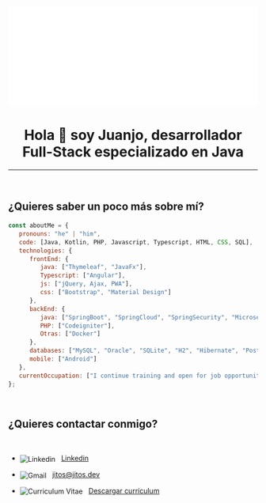 <img src="https://github.com/eduarsolaez/eduarsolaez/blob/main/hellow.svg"/>


<h1 align="center">Hola 👋 soy Juanjo, desarrollador Full-Stack especializado en Java</h1>

___

<br>

## ¿Quieres saber un poco más sobre mí?

~~~ javascript
const aboutMe = {
   pronouns: "he" | "him",
   code: [Java, Kotlin, PHP, Javascript, Typescript, HTML, CSS, SQL],
   technologies: {
      frontEnd: {
         java: ["Thymeleaf", "JavaFx"],
         Typescript: ["Angular"],
         js: ["jQuery, Ajax, PWA"],
         css: ["Bootstrap", "Material Design"]
      },
      backEnd: {
         java: ["SpringBoot", "SpringCloud", "SpringSecurity", "Microservicios"],
         PHP: ["Codeigniter"],
         Otras: ["Docker"]
      },
      databases: ["MySQL", "Oracle", "SQLite", "H2", "Hibernate", "Postgre", "MongoDb", "Firebase"],
      mobile: ["Android"]
   },
   currentOccupation: ["I continue training and open for job opportunities"]
};
~~~

</br>

## ¿Quieres contactar conmigo?

<br>

* <img align="center" alt="Linkedin" width="44px" src="https://github.com/jitos86/jitos86/blob/master/linkedin.svg" />&nbsp;&nbsp;
<a href="https://www.linkedin.com/in/juan-jos%C3%A9-garc%C3%ADa-navarrete-71268b1b0/">Linkedin</a>

* <img align="center" alt="Gmail" width="46px" src="https://github.com/jitos86/jitos86/blob/master/mail.svg" />&nbsp;&nbsp;
<a href="mailto:jitos@jitos.dev">jitos@jitos.dev</a> 

* <img align="center" alt="Curriculum Vitae" width="46px" src="https://github.com/jitos86/jitos86/blob/master/icon_cv.png" />&nbsp;&nbsp;
<a download="JuanJoseGarcia.pdf" href="https://github.com/jitos86/jitos86/blob/master/JuanJoseGarcia.pdf">Descargar currículum</a>

<br>


<!--
&nbsp;&nbsp;

<a download="JuanJoseGarcia.pdf" href="https://github.com/jitos86/jitos86/blob/master/JuanJoseGarcia.pdf">
   <img align="left" alt="Curriculum Vitae" width="46px" src="https://github.com/jitos86/jitos86/blob/master/icon_cv.png" />&nbsp;&nbsp;Descargar currículum
</a>

[![Linkedin](https://img.shields.io/badge/-LinkedIn-222222?style=flat-square&logo=Linkedin&logoColor=white&link=https://www.linkedin.com/in/juan-jos%C3%A9-garc%C3%ADa-navarrete-71268b1b0/)](https://www.linkedin.com/in/juan-jos%C3%A9-garc%C3%ADa-navarrete-71268b1b0/)
[![Gmail Badge](https://img.shields.io/badge/Gmail-d14836?style=flat&logo=Gmail&logoColor=white&link=mailto:jitos86@gmail.com)](mailto:jitos86@gmail.com)
-->
<!--
**jitos86/jitos86** is a ✨ _special_ ✨ repository because its `README.md` (this file) appears on your GitHub profile.

Here are some ideas to get you started:

- 🔭 I’m currently working on ...
- 🌱 I’m currently learning ...
- 👯 I’m looking to collaborate on ...
- 🤔 I’m looking for help with ...
- 💬 Ask me about ...
- 📫 How to reach me: ...
- 😄 Pronouns: ...
- ⚡ Fun fact: ...
-->
